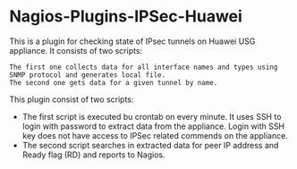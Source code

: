 # Nagios-Plugins-IPSec-Huawei

This is a plugin for checking state of IPsec tunnels on Huawei USG appliance. It consists of two scripts:

    The first one collects data for all interface names and types using SNMP protocol and generates local file.
    The second one gets data for a given tunnel by name.
    
This plugin consist of two scripts:
  - The first script is executed bu crontab on every minute. It uses SSH to login with password to extract data from the appliance. Login with SSH key does not have access to IPSec related commends on the appliance.
  - The second script searches in extracted data for peer IP address and Ready flag (RD) and reports to Nagios.

